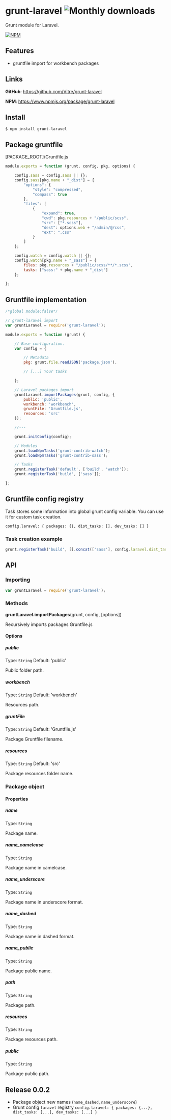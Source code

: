 grunt-laravel ![Monthly downloads](http://img.shields.io/npm/dm/grunt-laravel.svg)
=============

Grunt module for Laravel.

[![NPM](https://nodei.co/npm/grunt-laravel.png)](https://nodei.co/npm/grunt-laravel/)

Features
--------

  * gruntfile import for workbench packages

Links
-----

**GitHub**: https://github.com/Vitre/grunt-laravel

**NPM**: https://www.npmjs.org/package/grunt-laravel

Install
-------

    $ npm install grunt-laravel

Package gruntfile
-------------

[PACKAGE_ROOT]/Gruntfile.js

```javascript
module.exports = function (grunt, config, pkg, options) {

    config.sass = config.sass || {};
    config.sass[pkg.name + "_dist"] = {
        "options": {
            "style": "compressed",
            "compass": true
        },
        "files": [
            {
                "expand": true,
                "cwd": pkg.resources + "/public/scss",
                "src": ["*.scss"],
                "dest": options.web + "/admin/@/css",
                "ext": ".css"
            }
        ]
    };

    config.watch = config.watch || {};
    config.watch[pkg.name + "_sass"] = {
        files: pkg.resources + "/public/scss/**/*.scss",
        tasks: ["sass:" + pkg.name + "_dist"]
    };

};
```

Gruntfile implementation
------------------------

```javascript
/*global module:false*/

// grunt-laravel import
var gruntLaravel = require('grunt-laravel');

module.exports = function (grunt) {

    // Base configuration.
    var config = {

        // Metadata
        pkg: grunt.file.readJSON('package.json'),

        // [...] Your tasks

    };

    // Laravel packages import
    gruntLaravel.importPackages(grunt, config, {
        public: 'public',
        workbench: 'workbench',
        gruntFile: 'Gruntfile.js',
        resources: 'src'
    });

    //---

    grunt.initConfig(config);

    // Modules
    grunt.loadNpmTasks('grunt-contrib-watch');
    grunt.loadNpmTasks('grunt-contrib-sass');

    // Tasks
    grunt.registerTask('default', ['build', 'watch']);
    grunt.registerTask('build', ['sass']);

};

```

Gruntfile config registry
-------------------------
Task stores some information into global grunt config variable. You can use it for custom task creation.

`config.laravel: { packages: {}, dist_tasks: [], dev_tasks: [] } `

### Task creation example
```javascript
grunt.registerTask('build', [].concat(['sass'], config.laravel.dist_tasks, ['uglify']));
```

API
---

### Importing

```javascript
var gruntLaravel = require('grunt-laravel');
```

### Methods

**gruntLaravel.importPackages**(grunt, config, [options])

Recursively imports packages Gruntfile.js

#### Options

##### public

Type: `String` Default: 'public'

Public folder path.

##### workbench

Type: `String` Default: 'workbench'

Resources path.

##### gruntFile

Type: `String` Default: 'Gruntfile.js'

Package Gruntfile filename.

##### resources

Type: `String` Default: 'src'

Package resources folder name.



### Package object

#### Properties

##### name

Type: `String`

Package name.

##### name_camelcase

Type: `String`

Package name in camelcase.

##### name_underscore

Type: `String`

Package name in underscore format.

##### name_dashed

Type: `String`

Package name in dashed format.

##### name_public

Type: `String`

Package public name.

##### path

Type: `String`

Package path.

##### resources

Type: `String`

Package resources path.

##### public

Type: `String`

Package public path.

Release 0.0.2
-------------
* Package object new names (`name_dashed`, `name_underscore`)
* Grunt config `laravel` registry `config.laravel: { packages: {...}, dist_tasks: [...], dev_tasks: [...] } `


